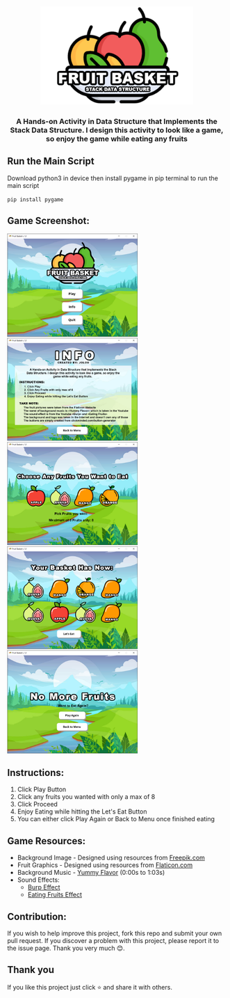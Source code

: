 <h2 align="center">
    <img src = "assets/logo.png" width="350">
</h2>

<h3 align="center">
	<b> A Hands-on Activity in Data Structure that Implements the Stack Data Structure. I design this activity to look like a game, so enjoy the game while eating any fruits </b>
</h3>


## Run the Main Script
Download python3 in device then install pygame in pip terminal to run the main script

` pip install pygame `


## Game Screenshot:
<p float="left">
	<img src = "screenshot/mainScreen.png" width="300">
	<img src = "screenshot/infoSection.png" width="300">
	<img src = "screenshot/pickSection.png" width="300">
	<img src = "screenshot/eatSection.png" width="300">
	<img src = "screenshot/lastSection.png" width="300">
</p>

## Instructions: 
1. Click Play Button
2. Click any fruits you wanted with only a max of 8
3. Click Proceed
4. Enjoy Eating while hitting the Let's Eat Button
5. You can either click Play Again or Back to Menu once finished eating


## Game Resources:
- Background Image - Designed using resources from [Freepik.com](https://www.freepik.com/)
-  Fruit Graphics - Designed using resources from [Flaticon.com](https://www.flaticon.com/) 
-  Background Music - [Yummy Flavor](https://www.youtube.com/watch?v=gDIccWzH4NY&t=163s) (0:00s to 1:03s) 
-  Sound Effects:
	- [Burp Effect](https://www.youtube.com/watch?v=MlhZVIvFlgk)
	- [Eating Fruits Effect](https://www.youtube.com/watch?v=2LJqc4WHisg)


## Contribution:
If you wish to help improve this project, fork this repo and submit your own pull request. If you discover a problem with this project, please report it to the issue page. Thank you very much   😊.


## Thank you 
If you like this project just click ⭐ and share it with others.
